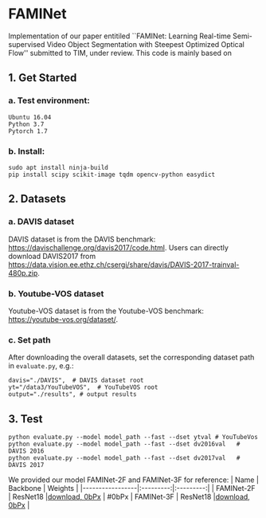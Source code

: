 # FAMINet
Implementation of our paper entitiled ``FAMINet: Learning Real-time Semi-supervised Video Object Segmentation with Steepest Optimized Optical Flow'' submitted to TIM, under review. This code is mainly based on 
## 1. Get Started
### a. Test environment:
```shell script
Ubuntu 16.04
Python 3.7
Pytorch 1.7
```
### b. Install:
```shell script
sudo apt install ninja-build
pip install scipy scikit-image tqdm opencv-python easydict
```
## 2. Datasets
### a. DAVIS dataset
DAVIS dataset is from the DAVIS benchmark: <https://davischallenge.org/davis2017/code.html>. Users can directly download DAVIS2017 from <https://data.vision.ee.ethz.ch/csergi/share/davis/DAVIS-2017-trainval-480p.zip>.
### b. Youtube-VOS dataset
Youtube-VOS dataset is from the Youtube-VOS benchmark: <https://youtube-vos.org/dataset/>.
### c. Set path
After downloading the overall datasets, set the corresponding dataset path in `evaluate.py`, e.g.:
```shell script
davis="./DAVIS",  # DAVIS dataset root
yt="/data3/YouTubeVOS",  # YouTubeVOS root
output="./results", # output results
```
## 3. Test
```shell script
python evaluate.py --model model_path --fast --dset ytval # YouTubeVos
python evaluate.py --model model_path --fast --dset dv2016val   # DAVIS 2016
python evaluate.py --model model_path --fast --dset dv2017val   # DAVIS 2017
```
We provided our model FAMINet-2F and FAMINet-3F for reference:
| Name            | Backbone  |  Weights  |
|-----------------|:---------:|:---------:|
| FAMINet-2F  | ResNet18  |[download, 0bPx](https://pan.baidu.com/s/1v-rXfuwTNJOl7NiMye8pXA) | #0bPx
| FAMINet-3F  | ResNet18  |[download, 0bPx](https://pan.baidu.com/s/1v-rXfuwTNJOl7NiMye8pXA) |
